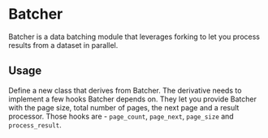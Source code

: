 # Batcher

Batcher is a data batching module that leverages forking to let you process results from a dataset in parallel.
## Usage

Define a new class that derives from Batcher. The derivative needs to implement a few hooks Batcher depends on. They let you provide Batcher with the page size, total number of pages, the next page and a result processor. Those hooks are - `page_count`, `page_next`, `page_size` and `process_result`.